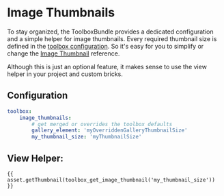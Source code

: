 # Image Thumbnails

To stay organized, the ToolboxBundle provides a dedicated configuration and a simple helper for image thumbnails.
Every required thumbnail size is defined in the [toolbox configuration](https://github.com/dachcom-digital/pimcore-toolbox/blob/master/config/image_thumbnails.yaml).
So it's easy for you to simplify or change the [Image Thumbnail](https://pimcore.com/docs/platform/Pimcore/Assets/Working_with_Thumbnails/Image_Thumbnails/) reference. 

Although this is just an optional feature, it makes sense to use the view helper in your project and custom bricks.

## Configuration

```yaml
toolbox:
    image_thumbnails:
        # get merged or overrides the toolbox defaults
        gallery_element: 'myOverriddenGalleryThumbnailSize'
        my_thumbnail_size: 'myThumbnailSize'
```

## View Helper:

```twig
{{ asset.getThumbnail(toolbox_get_image_thumbnail('my_thumbnail_size')) }}
```
